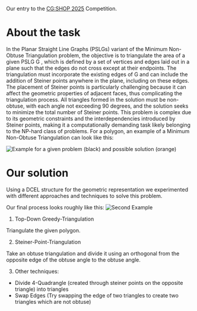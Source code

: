 
Our entry to the [CG:SHOP 2025](https://cgshop.ibr.cs.tu-bs.de/competition/cg-shop-2025/#problem-description) Competition.

# About the task

In the Planar Straight Line Graphs (PSLGs) variant of the Minimum Non-Obtuse Triangulation problem, the objective is to triangulate the area of a given PSLG 
G
, which is defined by a set of vertices and edges laid out in a plane such that the edges do not cross except at their endpoints. The triangulation must incorporate the existing edges of 
G
 and can include the addition of Steiner points anywhere in the plane, including on these edges. The placement of Steiner points is particularly challenging because it can affect the geometric properties of adjacent faces, thus complicating the triangulation process. All triangles formed in the solution must be non-obtuse, with each angle not exceeding 90 degrees, and the solution seeks to minimize the total number of Steiner points. This problem is complex due to its geometric constraints and the interdependencies introduced by Steiner points, making it a computationally demanding task likely belonging to the NP-hard class of problems. For a polygon, an example of a Minimum Non-Obtuse Triangulation can look like this:

![Example for a given problem (black) and possible solution (orange)](https://github.com/user-attachments/assets/2640fd49-93e2-410c-be28-7d688b3847f6)



# Our solution

Using a DCEL structure for the geometric representation we experimented with different approaches and techniques to solve this problem.

Our final process looks roughly like this:
![Second Example](https://github.com/user-attachments/assets/83917350-a56a-4129-99dd-16c4d7cdfa5b)


1. Top-Down Greedy-Triangulation

Triangulate the given polygon.

2. Steiner-Point-Triangulation

Take an obtuse triangulation and divide it using an orthogonal from the opposite edge of the obtuse angle to the obtuse angle.

3. Other techniques:

- Divide 4-Quadrangle (created through steiner points on the opposite triangle) into triangles
- Swap Edges (Try swapping the edge of two triangles to create two triangles which are not obtuse)
